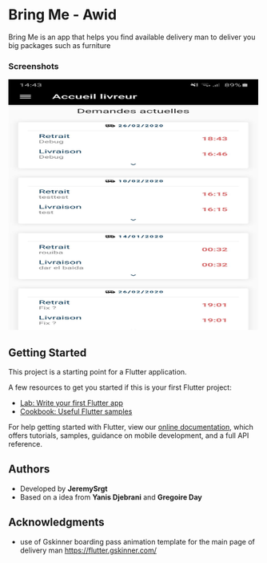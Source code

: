 # Bring Me - Awid

Bring Me is an app that helps you find available delivery man to deliver you big packages such as furniture

### Screenshots

<img src="assets/git_images/Screenshot_20200904-144317.jpg" width="500" height="500">



## Getting Started

This project is a starting point for a Flutter application.

A few resources to get you started if this is your first Flutter project:

- [Lab: Write your first Flutter app](https://flutter.dev/docs/get-started/codelab)
- [Cookbook: Useful Flutter samples](https://flutter.dev/docs/cookbook)

For help getting started with Flutter, view our
[online documentation](https://flutter.dev/docs), which offers tutorials,
samples, guidance on mobile development, and a full API reference.


## Authors

* Developed by **JeremySrgt**
* Based on a idea from **Yanis Djebrani** and **Gregoire Day**



## Acknowledgments

* use of Gskinner boarding pass animation template for the main page of delivery man 
https://flutter.gskinner.com/



